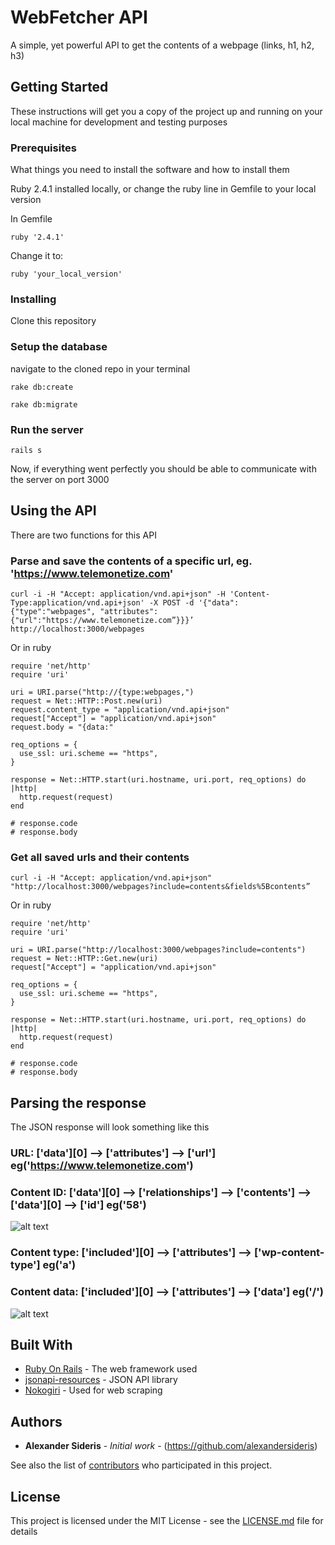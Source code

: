 # WebFetcher API

A simple, yet powerful API to get the contents of a webpage (links, h1, h2, h3)

## Getting Started

These instructions will get you a copy of the project up and running on your local machine for development and testing purposes

### Prerequisites

What things you need to install the software and how to install them

Ruby 2.4.1 installed locally, or change the ruby line in Gemfile to your local version

In Gemfile
```
ruby '2.4.1'
```

Change it to:

```
ruby 'your_local_version'
```

### Installing


Clone this repository


### Setup the database

navigate to the cloned repo in your terminal

```
rake db:create
```

```
rake db:migrate
```

### Run the server

```
rails s
```

Now, if everything went perfectly you should be able to communicate with the server on port 3000


## Using the API

There are two functions for this API

### Parse and save the contents of a specific url, eg. 'https://www.telemonetize.com'

```
curl -i -H "Accept: application/vnd.api+json" -H 'Content-Type:application/vnd.api+json' -X POST -d '{"data": {"type":"webpages", "attributes":{"url":"https://www.telemonetize.com”}}}’ http://localhost:3000/webpages
```

Or in ruby

```
require 'net/http'
require 'uri'

uri = URI.parse("http://{type:webpages,")
request = Net::HTTP::Post.new(uri)
request.content_type = "application/vnd.api+json"
request["Accept"] = "application/vnd.api+json"
request.body = "{data:"

req_options = {
  use_ssl: uri.scheme == "https",
}

response = Net::HTTP.start(uri.hostname, uri.port, req_options) do |http|
  http.request(request)
end

# response.code
# response.body
```

### Get all saved urls and their contents

```
curl -i -H "Accept: application/vnd.api+json" "http://localhost:3000/webpages?include=contents&fields%5Bcontents”
```

Or in ruby

```
require 'net/http'
require 'uri'

uri = URI.parse("http://localhost:3000/webpages?include=contents")
request = Net::HTTP::Get.new(uri)
request["Accept"] = "application/vnd.api+json"

req_options = {
  use_ssl: uri.scheme == "https",
}

response = Net::HTTP.start(uri.hostname, uri.port, req_options) do |http|
  http.request(request)
end

# response.code
# response.body
```

## Parsing the response

The JSON response will look something like this


### URL: ['data'][0] --> ['attributes'] --> ['url'] eg('https://www.telemonetize.com')

### Content ID: ['data'][0] --> ['relationships'] --> ['contents'] --> ['data'][0] --> ['id'] eg('58')

![alt text](https://i.imgur.com/oceizHr.jpg)

### Content type: ['included'][0] --> ['attributes'] --> ['wp-content-type'] eg('a')

### Content data: ['included'][0] --> ['attributes'] --> ['data'] eg('/')

![alt text](https://i.imgur.com/V70ZBhg.jpg)


## Built With

* [Ruby On Rails](https://github.com/rails/rails) - The web framework used
* [jsonapi-resources](https://github.com/cerebris/jsonapi-resources) - JSON API library
* [Nokogiri](https://github.com/sparklemotion/nokogiri) - Used for web scraping

## Authors

* **Alexander Sideris** - *Initial work* - (https://github.com/alexandersideris)

See also the list of [contributors](https://github.com/alexsideris/railsapi/contributors) who participated in this project.

## License

This project is licensed under the MIT License - see the [LICENSE.md](LICENSE.md) file for details
